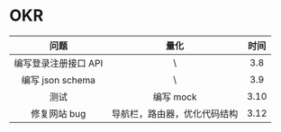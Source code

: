 # OKR

|         问题         |             量化             | 时间 |
| :------------------: | :--------------------------: | :--: |
| 编写登录注册接口 API |              \               | 3.8  |
|   编写 json schema   |              \               | 3.9  |
|         测试         |          编写 mock           | 3.10 |
|     修复网站 bug     | 导航栏，路由器，优化代码结构 | 3.12 |
